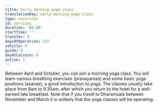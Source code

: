```yaml
---
title: Early morning yoga class
translationKey: early-morning-yoga-class
type: excursion
id: services
duration: '02:00'
startTime: ''
transfer: 0
daysOfOperation: 127
vehicle: 0
guide: 0
dayAtLeisure: 0
active: 1
---
```

Between April and October, you can join a morning yoga class. You will learn various breathing exercises (pranayamas) and some basic yoga positions (asanas), a good introduction to yoga. The classes usually take place from 8am to 9.30am, after which you return to the hotel for a well-earned late breakfast. Note that if you travel to Dharamsala between November and March it is unlikely that the yoga classes will be operating.